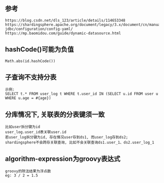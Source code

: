 ## 参考
    https://blog.csdn.net/dls_123/article/details/114653348
    https://shardingsphere.apache.org/document/legacy/3.x/document/cn/manual/sharding-jdbc/configuration/config-yaml/
    https://mp.baomidou.com/guide/dynamic-datasource.html

## hashCode()可能为负值
    Math.abs(id.hashCode())

## 子查询不支持分表
    示例:
    SELECT t.* FROM user_log t WHERE t.user_id IN (SELECT u.id FROM user u WHERE u.age = #{age})

## 分库情况下, 关联表的分表键须一致
    比如user拆分键为id
    user_log.user_id表关联user.id
    若user_log拆分键为id, 存在情况user存到ds1, 而user_log存到ds2; shardingsphere不会跨存关联查询, 比如不会关联查询ds1.user_1、ds2.user_log_1

## algorithm-expression为groovy表达式
    groovy的除法结果为浮点数
    eg: 3 / 2 = 1.5